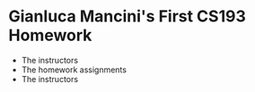 # Gianluca Mancini's First CS193 Homework

- The instructors
- The homework assignments
- The instructors

